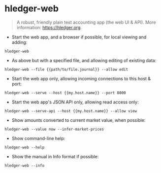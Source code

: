 # hledger-web

> A robust, friendly plain text accounting app (the web UI & API).
> More information: <https://hledger.org>.

- Start the web app, and a browser if possible, for local viewing and adding:

`hledger-web`

- As above but with a specified file, and allowing editing of existing data:

`hledger-web --file {{path/to/file.journal}} --allow edit`

- Start the web app only, allowing incoming connections to this host & port:

`hledger-web --serve --host {{my.host.name}} --port 8000`

- Start the web app's JSON API only, allowing read access only:

`hledger-web --serve-api --host {{my.host.name}} --allow view`

- Show amounts converted to current market value, when possible:

`hledger-web --value now --infer-market-prices`

- Show command-line help:

`hledger-web --help`

- Show the manual in Info format if possible:

`hledger-web --info`

